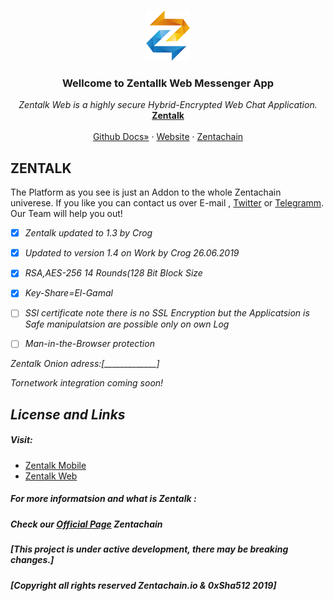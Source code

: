 



<!--
*** Hey, Welcome to Zentalks GitHub Page, we hope you like it :)
-->



<!-- Zenta LOGO -->
<br />
<p align="center">
  <a href="zentachain.com">
    <img src="https://raw.githubusercontent.com/ZentaChain/Zentadex/master/logo.png" alt="Logo" width="70" height="80">
  </a>

  <h3 align="center">Wellcome to Zentallk Web Messenger App</h3>

  <p align="center"><em>
   Zentalk Web is a highly secure Hybrid-Encrypted Web Chat Application.
    </em><br/>
    <a href="http://zentalk.chat"><strong>Zentalk</strong></a>
    <br/>
    <br/>
    <a href="https://github.com/ZentaChain/Zentalk-Web/">Github Docs»</a>
    ·
    <a href="http://zentalk.chat">Website</a>
    ·
    <a href="http://Zentachain.io">Zentachain</a>
  </p>
</p>



<!-- ABOUT ZENTADEX -->

## ZENTALK

The Platform as you see is just an Addon to the whole Zentachain univerese. If you like you can contact us over E-mail , [Twitter](https://twitter.com/zentachain) or [Telegramm](https://t.me/ZentachainOfficialChat). Our Team will help you out!



- [x] *Zentalk updated to 1.3 by Crog*

- [x] *Updated to version 1.4 on Work by Crog 26.06.2019*

- [x] *RSA,AES-256 14 Rounds(128 Bit Block Size*

- [x] *Key-Share=El-Gamal*

- [ ]  *SSl certificate note there is no SSL Encryption but the Applicatsion is Safe manipulatsion are possible only on own Log*

- [ ]  *Man-in-the-Browser protection*

*Zentalk Onion adress:[_____________]*

*Tornetwork integration coming soon!*

<!-- LICENSE -->
## *License and Links*
##### Visit:
* [Zentalk Mobile](https://github.com/ZentaChain/Zentalk-Mobile)
* [Zentalk Web](www.zentalk.chat)

##### *For more informatsion and what is Zentalk :*
##### *Check our [Official Page](https://zentachain.io/) Zentachain*

##### *[This project is under active development, there may be breaking changes.]*
##### *[Copyright all rights reserved Zentachain.io & 0xSha512 2019]*


